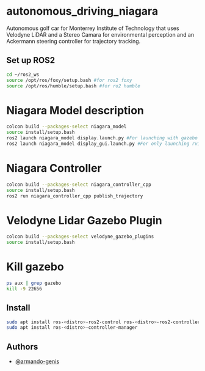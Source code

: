 # autonomous_driving_niagara
 Autonomous golf car for Monterrey Institute of Technology that uses Velodyne LiDAR and a Stereo Camara for environmental perception and an Ackermann steering controller for trajectory tracking.

 ## Set up ROS2
```bash
cd ~/ros2_ws
source /opt/ros/foxy/setup.bash #for ros2 foxy
source /opt/ros/humble/setup.bash #for ro2 humble
```

# Niagara Model description
```bash
colcon build --packages-select niagara_model
source install/setup.bash
ros2 launch niagara_model display.launch.py #For launching with gazebo and rviz
ros2 launch niagara_model display_gui.launch.py #For only launching rviz
```
# Niagara Controller
```bash
colcon build --packages-select niagara_controller_cpp
source install/setup.bash
ros2 run niagara_controller_cpp publish_trajectory
```
# Velodyne Lidar Gazebo Plugin
```bash
colcon build --packages-select velodyne_gazebo_plugins
source install/setup.bash
```

# Kill gazebo
```bash
ps aux | grep gazebo
kill -9 22656
```

## Install
```bash
sudo apt install ros-<distro>-ros2-control ros-<distro>-ros2-controllers
sudo apt install ros-<distro>-controller-manager

```

## Authors

- [@armando-genis](https://github.com/armando-genis)